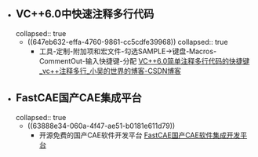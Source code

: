 - ## VC++6.0中快速注释多行代码
  collapsed:: true
	- ((647eb632-effa-4760-9861-cc5cdfe39968))
	  collapsed:: true
		- 工具-定制-附加项和宏文件-勾选SAMPLE->键盘-Macros-CommentOut-输入快捷键-分配 [VC++6.0简单注释多行代码的快捷键_vc++注释多行_小吴的世界的博客-CSDN博客](https://blog.csdn.net/xiaowu8858892520/article/details/70477517)
- ## FastCAE国产CAE集成平台
  collapsed:: true
	- ((63888e34-060a-4f47-ae51-b0181e611d79))
		- 开源免费的国产CAE软件开发平台 [FastCAE国产CAE软件集成开发平台](http://www.fastcae.com/index.php?mod=product)